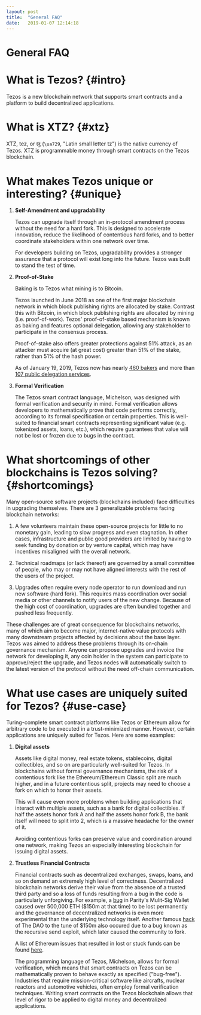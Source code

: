 ```yaml
---
layout: post
title:  "General FAQ"
date:   2019-01-07 12:14:18
---
```

General FAQ
===========

# What is Tezos? {#intro}

Tezos is a new blockchain network that supports smart contracts and a platform to build decentralized applications. 

# What is XTZ? {#xtz}

XTZ, tez, or ꜩ (`\ua729`, "Latin small letter tz") is the native currency of Tezos. XTZ is programmable money through smart contracts on the Tezos blockchain.   

# What makes Tezos unique or interesting? {#unique}

1. **Self-Amendment and upgradability**

    Tezos can upgrade itself through an in-protocol amendment process without the need for a hard fork. This is designed to accelerate innovation, reduce the likelihood of contentious hard forks, and to better coordinate stakeholders within one network over time.
    
    For developers building on Tezos, upgradability provides a stronger assurance that a protocol will exist long into the future. Tezos was built to stand the test of time.
    
2. **Proof-of-Stake**

    Baking is to Tezos what mining is to Bitcoin. 
    
    Tezos launched in June 2018 as one of the first major blockchain network in which block publishing rights are allocated by stake. Contrast this with Bitcoin, in which block publishing rights are allocated by mining (i.e. proof-of-work). Tezos' proof-of-stake based mechanism is known as baking and features optional delegation, allowing any stakeholder to participate in the consensus process. 
    
    Proof-of-stake also offers greater protections against 51% attack, as an attacker must acquire (at great cost) greater than 51% of the stake, rather than 51% of the hash power.
    
    As of January 19, 2019, Tezos now has nearly [460 bakers](https://tzscan.io/rolls-distribution) and more than [107 public delegation services](https://mytezosbaker.com/).

2. **Formal Verification**

    The Tezos smart contract language, Michelson, was designed with formal verification and security in mind. Formal verification allows developers to mathematically prove that code performs correctly, according to its formal specification or certain properties. This is well-suited to financial smart contracts representing significant value (e.g. tokenized assets, loans, etc.), which require guarantees that value will not be lost or frozen due to bugs in the contract.

# What shortcomings of other blockchains is Tezos solving? {#shortcomings}

Many open-source software projects (blockchains included) face difficulties in upgrading themselves. There are 3 generalizable problems facing blockchain networks:

1. A few volunteers maintain these open-source projects for little to no monetary gain, leading to slow progress and even stagnation. In other cases, infrastructure and public good providers are limited by having to seek funding by donation or by venture capital, which may have incentives misaligned with the overall network.

2. Technical roadmaps (or lack thereof) are governed by a small committee of people, who may or may not have aligned interests with the rest of the users of the project.

3. Upgrades often require every node operator to run download and run new software (hard fork). This requires mass coordination over social media or other channels to notify users of the new change. Because of the high cost of coordination, upgrades are often bundled together and pushed less frequently. 

These challenges are of great consequence for blockchains networks, many of which aim to become major, internet-native value protocols with many downstream projects affected by decisions about the base layer. Tezos was aimed to address these problems through its on-chain governance mechanism. Anyone can propose upgrades and invoice the network for developing it, any coin holder in the system can participate to approve/reject the upgrade, and Tezos nodes will automatically switch to the latest version of the protocol without the need off-chain communication.

# What use cases are uniquely suited for Tezos? {#use-case}

Turing-complete smart contract platforms like Tezos or Ethereum allow for arbitrary code to be executed in a trust-minimized manner. However, certain applications are uniquely suited for Tezos. Here are some examples: 

1. **Digital assets**
    
    Assets like digital money, real estate tokens, stablecoins, digital collectibles, and so on are particularly well-suited for Tezos. In blockchains without formal governance mechanisms, the risk of a contentious fork like the Ethereum/Ethereum Classic split are much higher, and in a future contentious split, projects may need to choose a fork on which to honor their assets.
    
    This will cause even more problems when building applications that interact with multiple assets, such as a bank for digital collectibles. If half the assets honor fork A and half the assets honor fork B, the bank itself will need to split into 2, which is a massive headache for the owner of it. 
    
    Avoiding contentious forks can preserve value and coordination around one network, making Tezos an especially interesting blockchain for issuing digital assets.

2. **Trustless Financial Contracts**     

    Financial contracts such as decentralized exchanges, swaps, loans, and so on demand an extremely high level of correctness. Decentralized blockchain networks derive their value from the absence of a trusted third party and so a loss of funds resulting from a bug in the code is particularly unforgiving. For example, a [bug](https://www.parity.io/parity-technologies-multi-sig-wallet-issue-update/) in Parity's Mulit-Sig Wallet caused over 500,000 ETH ($150m at that time) to be lost permanently and the governance of decentralized networks is even more experimental than the underlying technology itself. Another famous [hack](http://hackingdistributed.com/2016/06/18/analysis-of-the-dao-exploit/) of The DAO to the tune of $150m also occured due to a bug known as the recursive send exploit, which later caused the community to fork.

    A list of Ethereum issues that resulted in lost or stuck funds can be found [here](https://github.com/ethereum/wiki/wiki/Major-issues-resulting-in-lost-or-stuck-funds).

    The programming language of Tezos, Michelson, allows for formal verification, which means that smart contracts on Tezos can be mathematically proven to behave exactly as specified ("bug-free"). Industries that require mission-critical software like aircrafts, nuclear reactors and automotive vehicles, often employ formal verification techniques. Writing smart contracts on the Tezos blockchain allows that level of rigor to be applied to digital money and decentralized applications.